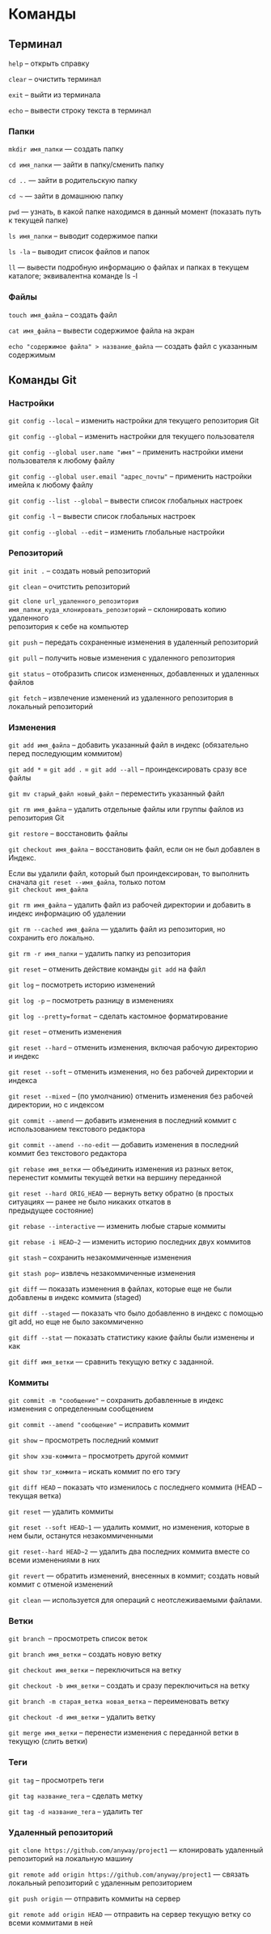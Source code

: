 # Команды

## Терминал

`help` – открыть справку

`clear` – очистить терминал

`exit` – выйти из терминала

`echo` – вывести строку текста в терминал

### Папки

`mkdir имя_папки` — создать папку

`cd имя_папки` — зайти в папку/сменить папку

`cd ..` — зайти в родительскую папку

`cd ~` — зайти в домашнюю папку

`pwd` — узнать, в какой папке находимся в данный момент (показать путь к текущей папке)

`ls имя_папки` – выводит содержимое папки

`ls -la` – выводит список файлов и папок

`ll` — вывести подробную информацию о файлах и папках в текущем каталоге; эквивалентна команде ls -l

### Файлы

`touch имя_файла` – создать файл

`cat имя_файла` – вывести содержимое файла на экран

`echo "содержимое файла" > название_файла` — создать файл с указанным содержимым

## Команды Git

### Настройки

`git config --local` – изменить настройки для текущего репозитория Git

`git config --global` – изменить настройки для текущего пользователя

`git config --global user.name "имя"` – применить настройки имени пользователя к любому файлу

`git config --global user.email "адрес_почты"` – применить настройки имейла к любому файлу

`git config --list --global` – вывести список глобальных настроек

`git config -l` – вывести список глобальных настроек

`git config --global --edit` – изменить глобальные настройки

### Репозиторий

`git init .` – создать новый репозиторий

`git clean` – очитстить репозиторий

`git clone url_удаленного_репозитория имя_папки_куда_клонировать_репозиторий` – склонировать копию удаленного  
репозитория к себе на компьютер

`git push` – передать сохраненные изменения в удаленный репозиторий

`git pull` – получить новые изменения с удаленного репозитория

`git status` – отобразить список измененных, добавленных и удаленных файлов

`git fetch` – извлечение изменений из удаленного репозитория в локальный репозиторий

### Изменения

`git add имя_файла` – добавить указанный файл в индекс (обязательно перед последующим коммитом)

`git add *` = `git add .`  = `git add --all` – проиндексировать сразу все файлы

`git mv старый_файл новый_файл` – переместить указанный файл

`git rm имя_файла` – удалить отдельные файлы или группы файлов из репозитория Git

`git restore` – восстановить файлы

`git checkout имя_файла` – восстановить файл, если он не был добавлен в Индекс.

Если вы удалили файл, который был проиндексирован, то выполнить сначала `git reset --имя_файла`, только потом  
`git checkout имя_файла`

`git rm имя_файла` – удалить файл из рабочей директории и добавить в индекс информацию об удалении

`git rm --cached имя_файла` — удалить файл из репозитория, но сохранить его локально.

`git rm -r имя_папки` – удалить папку из репозитория

`git reset` – отменить действие команды `git add` на файл

`git log` – посмотреть историю изменений

`git log -p` – посмотреть разницу в изменениях

`git log --pretty=format` – сделать кастомное форматирование

`git reset` – отменить изменения

`git reset --hard` – отменить изменения, включая рабочую директорию и индекс

`git reset --soft` – отменить изменения, но без рабочей директории и индекса

`git reset --mixed` – (по умолчанию) отменить изменения без рабочей директории, но с индексом

`git commit --amend` — добавить изменения в последний коммит с использованием текстового редактора

`git commit --amend --no-edit` — добавить изменения в последний коммит без текстового редактора

`git rebase имя_ветки` — объединить изменения из разных веток, перенестит коммиты текущей ветки на вершину переданной

`git reset --hard ORIG_HEAD` — вернуть ветку обратно (в простых ситуациях — ранее не было никаких откатов в  
предыдущее состояние)

`git rebase --interactive` — изменить любые старые коммиты

`git rebase -i HEAD~2` — изменить историю последних двух коммитов

`git stash` – сохранить незакоммиченные изменения

`git stash pop`– извлечь незакоммиченные изменения

`git diff` — показать изменения в файлах, которые еще не были добавлены в индекс коммита (staged)

`git diff --staged` — показать что было добавленно в индекс с помощью git add, но еще не было закоммиченно

`git diff --stat` — показать статистику какие файлы были изменены и как

`git diff имя_ветки` — сравнить текущую ветку с заданной.

### Коммиты

`git commit -m "сообщение"` – сохранить добавленные в индекс изменения с определенным сообщением

`git commit --amend "сообщение"` – исправить коммит

`git show` – просмотреть последний коммит

`git show хэш-коммита` – просмотреть другой коммит

`git show тэг_коммита` – искать коммит по его тэгу

`git diff HEAD` – показать что изменилось с последнего коммита (HEAD – текущая ветка)

`git reset` —  удалить коммиты

`git reset --soft HEAD~1` — удалить коммит, но изменения, которые в нем были, останутся незакоммиченными

`git reset--hard HEAD~2` — удалить два последних коммита вместе со всеми изменениями в них

`git revert` — обратить изменений, внесенных в коммит; создать новый коммит с отменой изменений

`git clean` — используется для операций с неотслеживаемыми файлами.

### Ветки

`git branch `– просмотреть список веток

`git branch имя_ветки` – создать новую ветку

`git checkout имя_ветки` – переключиться на ветку

`git checkout -b имя_ветки` – создать и сразу переключиться на ветку

`git branch -m старая_ветка новая_ветка` – переименовать ветку

`git checkout -d имя_ветки` – удалить ветку

`git merge имя_ветки` – перенести изменения с переданной ветки в текущую (слить ветки)

### Теги

`git tag` – просмотреть теги

`git tag название_тега` – сделать метку

`git tag -d название_тега` – удалить тег

### Удаленный репозиторий

`git clone https://github.com/anyway/project1` — клонировать удаленный репозиторий на локальную машину

`git remote add origin https://github.com/anyway/project1` — связать локальный репозиторий с удаленным репозиторием   

`git push origin` — отправить коммиты на сервер

`git remote add origin HEAD` — отправить на сервер текущую ветку со всеми коммитами в ней
